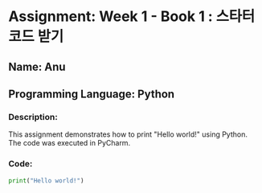 # Assignment: Week 1 - Book 1 : 스타터 코드 받기

## Name: Anu

## Programming Language: Python

### Description:
This assignment demonstrates how to print "Hello world!" using Python. The code was executed in PyCharm.

### Code:
```python
print("Hello world!")
